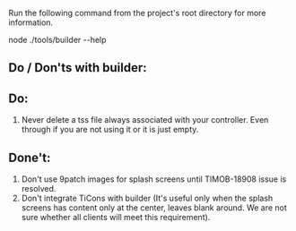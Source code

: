 Run the following command from the project's 
root directory for more information.

node ./tools/builder --help

Do / Don'ts with builder:
-------------------------

Do:
---
1. Never delete a tss file always associated with your controller. Even through
if you are not using it or it is just empty. 

Done't:
-------
1. Don't use 9patch images for splash screens until TIMOB-18908 issue is resolved.
2. Don't integrate TiCons with builder (It's useful only when the splash screens 
has content only at the center, leaves blank around. We are not sure whether all clients
will meet this requirement).
